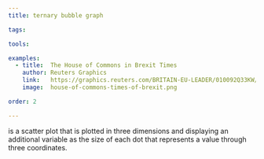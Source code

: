 ```yaml
---
title: ternary bubble graph

tags:

tools:

examples:
  - title:  The House of Commons in Brexit Times
    author: Reuters Graphics
    link:   https://graphics.reuters.com/BRITAIN-EU-LEADER/010092Q33KW/index.html
    image:  house-of-commons-times-of-brexit.png

order: 2

---
```


is a scatter plot that is plotted in three dimensions and displaying an additional variable as the size of each dot that represents a value through three coordinates.

<!--more-->
